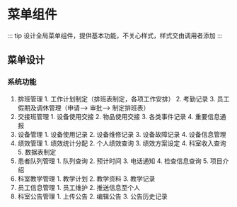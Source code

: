 # 菜单组件
::: tip
  设计全局菜单组件，提供基本功能，不关心样式，样式交由调用者添加
:::

## 菜单设计
### 系统功能
  1. 排班管理
    1. 工作计划制定（排班表制定，各项工作安排）
    2. 考勤记录
    3. 员工假期及调休管理（申请--> 审批--> 制定排班表）
  2. 交接班管理
    1. 设备使用交接
    2. 物品使用交接
    3. 各类事件记录
    4. 重要信息通报
  3. 设备管理
    1. 设备使用记录
    2. 设备维修记录
    3. 设备故障记录
    4. 设备信息管理
  5. 绩效管理
    1. 绩效统计分配
    2. 个人绩效查询
    3. 绩效方案设定
    4. 科室收入查询
    5. 数据表制定
  6. 患者队列管理
    1. 队列查询
    2. 预计时间
    3. 电话通知
    4. 检查信息查询
    5. 项目介绍
  7. 科室教学管理
    1. 教学计划
    2. 教学资料
    3. 教学记录
  8. 员工信息管理
    1. 员工维护
    2. 推送信息至个人
  9. 科室公告管理
    1. 上传公告
    2. 编辑公告
    3. 公告历史记录
